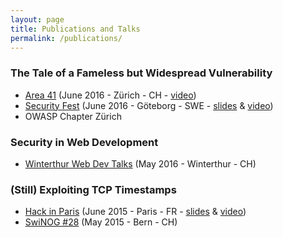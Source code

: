 ```yaml
---
layout: page
title: Publications and Talks
permalink: /publications/
---
```



### The Tale of a Fameless but Widespread Vulnerability

* [Area 41](http://area41.io) (June 2016 - Zürich - CH - [video](https://www.youtube.com/watch?v=CRQHjAVzBAk))
* [Security Fest](https://www.securityfest.com) (June 2016 - Göteborg - SWE - [slides](https://speakerdeck.com/luh2/the-tale-of-a-fameless-but-widespread-vulnerability) & [video](https://www.youtube.com/watch?v=5qA0CtS6cZ4))
* OWASP Chapter Zürich

### Security in Web Development

* [Winterthur Web Dev Talks](https://wwwd-talks.ch) (May 2016 - Winterthur - CH)

### (Still) Exploiting TCP Timestamps

* [Hack in Paris](https://www.hackinparis.com) (June 2015 - Paris - FR - [slides](https://hackinparis.com/data/slides/2015/veit_hailperin_still_exploiting_tcp_timestamps.pdf) & [video](https://www.youtube.com/watch?v=bXXoz5-Z9h0))
* [SwiNOG #28](http://www.swinog.ch) (May 2015 - Bern - CH)
